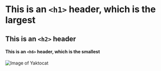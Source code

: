 # This is an `<h1>` header, which is the largest
## This is an `<h2>` header
####  This is an `<h6>` header, which is the smallest
![Image of Yaktocat](https://octodex.github.com/images/yaktocat.png)
